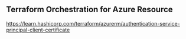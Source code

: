 ## Terraform Orchestration for Azure Resource

https://learn.hashicorp.com/terraform/azurerm/authentication-service-principal-client-certificate
